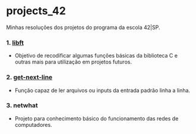 # projects_42
Minhas resoluções dos projetos do programa da escola 42|SP.

### 1. [libft](https://github.com/gabrielsl96/projects_42/tree/main/libft)
- Objetivo de recodificar algumas funções básicas da biblioteca C e outras mais para utilização em projetos futuros.
### 2. [get-next-line](https://github.com/gabrielsl96/projects_42/tree/main/get_next_line)
- Função capaz de ler arquivos ou inputs da entrada padrão linha a linha.
### 3. netwhat
- Projeto para conhecimento básico do funcionamento das redes de computadores.
